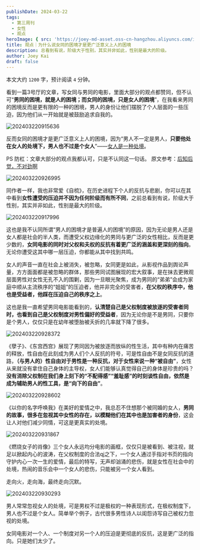 ```yaml
---
publishDate: 2024-03-22
tags:
  - 第三周刊
  - 女性
  - 观点
heroImage: { src: 'https://joey-md-asset.oss-cn-hangzhou.aliyuncs.com/img/202412171918102.jpeg', inferSize: true}
title: 观点｜为什么说女同的困境才是更广泛意义上人的困境
description: 总看到有说，阶级大于性别，其实并非如此，性别是最大的阶级。
author: Joey Kai
draft: false
---
```

本文大约 `1200` 字，预计阅读 `4` 分钟。

看到一篇3号厅的文章，写女同与男同的电影，里面大部分的观点都赞同，但不认可“**男同的困境，就是人的困境；而女同的困境，只是女人的困境**”，在我看来男同的困境反而是更有限的一种的困境，男人的身份让他们摆脱了个人层面的一些压迫，因为他们从一开始就是被鼓励追求自我的。

![202403220915636](../../assets/2024/202403220915636.png)

反而女同的困境才是更广泛意义上人的困境，因为“男人不一定是男人，**只要他处在女人的处境下，男人也不过是个女人**”——[女人是一种处境](https://mp.weixin.qq.com/s/WUweHTv7KAvxSNd3Q_FGgg)。

PS 防杠：文章大部分的观点我都认可，只是不认同这一句话。
原文参考：[后知后觉，不对劲啊](https://mp.weixin.qq.com/s/cqMenoFZZec-8Rw43uv03g)

![202403220926995](../../assets/2024/202403220926995.png)

同作者一样，我也非常爱《自梳》，在历史进程下个人的反抗与悲剧，你可以在其中看到**女性遭受的压迫并不因为任何阶级而有所不同**，之前总看到有说，阶级大于性别，其实并非如此，性别是最大的阶级。

![202403220917996](../../assets/2024/202403220917996.png)

这也是我不认同所谓“男人的困境才是普遍人的困境”的原因，因为无论是男人还是女人都是社会的半人类，而遭受父权边缘化的男同与更广泛的女性相比，反而是更少数的，**女同电影的同时对父权和夫权的反抗有着更广泛的涵盖和更深刻的指向**。无论你遭受这其中哪一层压迫，你都能从其中找到共鸣。

女人的声音一直在社会上被消失，被忽略，女同更是如此，从影视作品到舆论声量，方方面面都是被忽略的群体，那些男同试图展现的宏大叙事，是在抹去更微观层面男性对女性无孔不入的围剿，因为一旦眼光聚焦，成为男同的“弟弟”会成为家庭中顺从主流秩序的“姐姐”的压迫者，他并非完全的受害者，**在父权的秩序中，他也是受益者，他踩在压迫自己的秩序之上**。

这也是我一直希望男同电影能看到的，**认清楚自己是父权制度被放逐的受害者同时，也看到自己是父权制度对男性偏好的受益者**，因为无论你是不是男同，只要你是个男人，仅仅只是在幼年被堕胎被夭折的几率就下降了很多。

![202403220928372](../../assets/2024/202403220928372.png)

《孽子》、《东宫西宫》展现了男同因为被放逐而放纵的性生活，其中有种内在痛苦的释放，性自由在此刻成为男人们个人反抗的符号，可是性自由不是女同反抗的道路，**（与男人的）性自由对于男性是一种反抗，对于女性来说一种“被自由”**，女性从来就没有拿住自己身体的主导权，女人们能够认真觉得自己的身体是珍贵的吗？**没有消除父权制在我们身上刻下的“不配得感”“羞耻感”的时刻谈性自由，依然是成为辅助男人的性工具，是“向下的自由”**。

![202403220928602](../../assets/2024/202403220928602.png)

《以你的名字呼唤我》在美好的爱情之中，我总忍不住想那个被同婚的女人，**男同的故事，很多在忽视其中女性的存在，以模糊他们在其中也是加害者的身份**，这会让人对他们减少同情，可这是更真实的处境。

![202403220931867](../../assets/2024/202403220931867.png)

《燃烧女子的肖像》三个女人永远均分电影的画框，仅仅只是被看到、被注视，就足以掀起内心的波涛，在父权制度的合法qj之下，一个女人通过手指对书页的指向守护内心一次一生的爱情，最后的特写，无声却汹涌的悲伤，就是女性在社会中的处境，热闹的音乐会中一个女人的悲伤，只能被另一个女人看到。

走向火，走向海，最终走向沉默。

![202403220930293](../../assets/2024/202403220930293.png)

男人常常忽视女人的处境，可是男权不过是极权的一种表现形式，在极权制度下，男人也不过是个女人。简单举个例子，古代很多男性诗人以闺怨诗写自己被权力忽视的处境。

女同电影对一个人、一个制度对另一个人的压迫是更彻底的反抗，这是更广泛的指向。只是她们太少了。